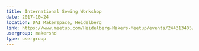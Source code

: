 ```yaml
---
title: International Sewing Workshop
date: 2017-10-24
location: DAI Makerspace, Heidelberg
link: https://www.meetup.com/Heidelberg-Makers-Meetup/events/244313405/
usergroup: makershd
type: usergroup
---
```

